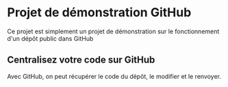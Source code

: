 # Projet de démonstration GitHub
Ce projet est simplement un projet de démonstration sur le fonctionnement d'un dépôt public dans GitHub

## Centralisez votre code sur GitHub
Avec GitHub, on peut récupérer le code du dépôt, le modifier et le renvoyer. 